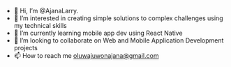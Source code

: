 - 👋 Hi, I’m @AjanaLarry.
- 👀 I’m interested in creating simple solutions to complex challenges using my technical skills
- 🌱 I’m currently learning mobile app dev using React Native
- 💞️ I’m looking to collaborate on Web and Mobile Application Development projects
- 📫 How to reach me oluwajuwonajana@gmail.com

<!---
AjanaLarry/AjanaLarry is a ✨ special ✨ repository because its `README.md` (this file) appears on your GitHub profile.
You can click the Preview link to take a look at your changes.
--->
